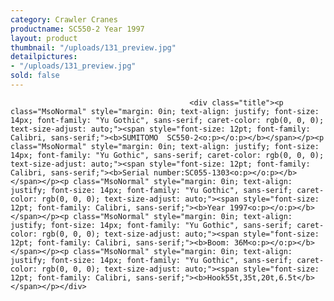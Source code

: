 ```yaml
---
category: Crawler Cranes
productname: SC550-2 Year 1997
layout: product
thumbnail: "/uploads/131_preview.jpg"
detailpictures:
- "/uploads/131_preview.jpg"
sold: false
---
```


                                            <div class="title"><p class="MsoNormal" style="margin: 0in; text-align: justify; font-size: 14px; font-family: "Yu Gothic", sans-serif; caret-color: rgb(0, 0, 0); text-size-adjust: auto;"><span style="font-size: 12pt; font-family: Calibri, sans-serif;"><b>SUMITOMO  SC550-2<o:p></o:p></b></span></p><p class="MsoNormal" style="margin: 0in; text-align: justify; font-size: 14px; font-family: "Yu Gothic", sans-serif; caret-color: rgb(0, 0, 0); text-size-adjust: auto;"><span style="font-size: 12pt; font-family: Calibri, sans-serif;"><b>Serial number:SC055-1303<o:p></o:p></b></span></p><p class="MsoNormal" style="margin: 0in; text-align: justify; font-size: 14px; font-family: "Yu Gothic", sans-serif; caret-color: rgb(0, 0, 0); text-size-adjust: auto;"><span style="font-size: 12pt; font-family: Calibri, sans-serif;"><b>Year 1997<o:p></o:p></b></span></p><p class="MsoNormal" style="margin: 0in; text-align: justify; font-size: 14px; font-family: "Yu Gothic", sans-serif; caret-color: rgb(0, 0, 0); text-size-adjust: auto;"><span style="font-size: 12pt; font-family: Calibri, sans-serif;"><b>Boom: 36M<o:p></o:p></b></span></p><p class="MsoNormal" style="margin: 0in; text-align: justify; font-size: 14px; font-family: "Yu Gothic", sans-serif; caret-color: rgb(0, 0, 0); text-size-adjust: auto;"><span style="font-size: 12pt; font-family: Calibri, sans-serif;"><b>Hook55t,35t,20t,6.5t</b></span></p></div>

